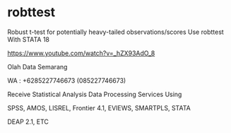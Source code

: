 # robttest
Robust t-test for potentially heavy-tailed observations/scores Use robttest With STATA 18

https://www.youtube.com/watch?v=_hZX93AdO_8

Olah Data Semarang

WA : +6285227746673 (085227746673)

Receive Statistical Analysis Data Processing Services Using

SPSS, AMOS, LISREL, Frontier 4.1, EVIEWS, SMARTPLS, STATA

DEAP 2.1, ETC

